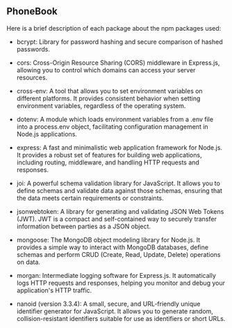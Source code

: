 ## PhoneBook

Here is a brief description of each package about the npm packages used: 

- bcrypt: Library for password hashing and secure comparison of hashed passwords.

- cors: Cross-Origin Resource Sharing (CORS) middleware in Express.js, allowing you to control which domains can access your server resources.

- cross-env: A tool that allows you to set environment variables on different platforms. It provides consistent behavior when setting environment variables, regardless of the operating system.

- dotenv: A module which loads environment variables from a .env file into a process.env object, facilitating configuration management in Node.js applications.

- express: A fast and minimalistic web application framework for Node.js. It provides a robust set of features for building web applications, including routing, middleware, and handling HTTP requests and responses.

- joi: A powerful schema validation library for JavaScript. It allows you to define schemas and validate data against those schemas, ensuring that the data meets certain requirements or constraints.

- jsonwebtoken: A library for generating and validating JSON Web Tokens (JWT). JWT is a compact and self-contained way to securely transfer information between parties as a JSON object.

- mongoose: The MongoDB object modeling library for Node.js. It provides a simple way to interact with MongoDB databases, define schemas and perform CRUD (Create, Read, Update, Delete) operations on data.

- morgan: Intermediate logging software for Express.js. It automatically logs HTTP requests and responses, helping you monitor and debug your application's HTTP traffic.

- nanoid (version 3.3.4): A small, secure, and URL-friendly unique identifier generator for JavaScript. It allows you to generate random, collision-resistant identifiers suitable for use as identifiers or short URLs.
